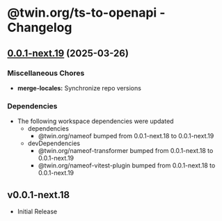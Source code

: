 # @twin.org/ts-to-openapi - Changelog

## [0.0.1-next.19](https://github.com/twinfoundation/tools/compare/merge-locales-v0.0.1-next.18...merge-locales-v0.0.1-next.19) (2025-03-26)


### Miscellaneous Chores

* **merge-locales:** Synchronize repo versions


### Dependencies

* The following workspace dependencies were updated
  * dependencies
    * @twin.org/nameof bumped from 0.0.1-next.18 to 0.0.1-next.19
  * devDependencies
    * @twin.org/nameof-transformer bumped from 0.0.1-next.18 to 0.0.1-next.19
    * @twin.org/nameof-vitest-plugin bumped from 0.0.1-next.18 to 0.0.1-next.19

## v0.0.1-next.18

- Initial Release
